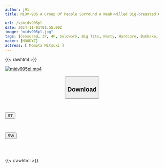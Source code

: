 ```yaml
---
author: j91
title: MIDV-905 A Group Of People Surround A Weak-willed Big-breasted Office Lady On The Train To Work And Molest Her. They Squeeze Her Reluctant Big Tits, Lock Her Away, And Gang-rape Her With Semen. Mitsuki Momota

url: /v/midv905pl
date: 2024-11-01T01:55:00Z
image: "midv905pl.jpg"
tags: [Censored, 3P, 4P, Solowork, Big Tits, Nasty, Hardcore, Bukkake, (tag-censored)	]
maker: [MOODYZ]
actress: [ Momota Mitsuki ]
---
```



{{< rawhtml >}}

<div class="video" data-videoid="a2y38d6ZpmtxkLm">
    <a href="javascript:;">
        <img src="/v/midv905pl/midv905pl.jpg" width="WIDTH" height="HEIGHT" alt="midv905pl.mp4" loading="lazy">
    </a>
</div>

<script type="text/javascript" src="https://j91.asia/asset/on-demand-st.js"></script>

<br>
  <link rel="stylesheet" href="https://j91.asia/asset/bs5.css">
  
  <center>
  <button class="btn btn-primary" type="button" data-bs-toggle="collapse" data-bs-target=".multi-collapse" aria-expanded="false" aria-controls="multiCollapseExample1 multiCollapseExample2"><h2>Download</h2></button></center>
</p>
<div class="row">
  <div class="col">
    <div class="collapse multi-collapse" id="multiCollapseExample1">
      <div class="card card-body">
	      	      <br>
<div class="buttons">  
<p><a href="/v/midv905pl/st.html" target="_blank"><button class="btn-hover color-3"><i class="fa fa-download"></i> ST</button></a></p></div>
    </div>
  </div>
</div>
  <div class="col">
    <div class="collapse multi-collapse" id="multiCollapseExample2">
      <div class="card card-body">
	      <br>
<div class="buttons">
<p><a href="/v/midv905pl/sw.html" target="_blank"><button class="btn-hover color-2"><i class="fa fa-download"></i> SW</button></a></p></div>
<br><br>
      </div>
    </div>
  </div>
</div>

{{< /rawhtml >}}